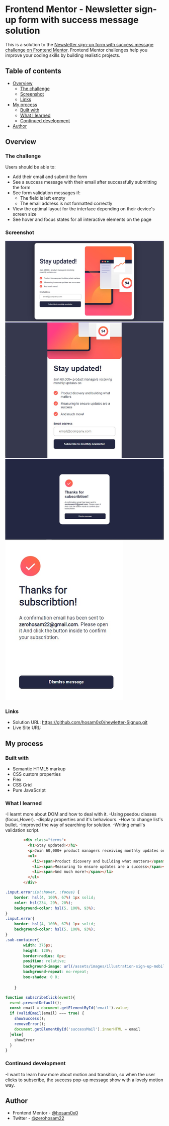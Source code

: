 # Frontend Mentor - Newsletter sign-up form with success message solution

This is a solution to the [Newsletter sign-up form with success message challenge on Frontend Mentor](https://www.frontendmentor.io/challenges/newsletter-signup-form-with-success-message-3FC1AZbNrv). Frontend Mentor challenges help you improve your coding skills by building realistic projects. 

## Table of contents

- [Overview](#overview)
  - [The challenge](#the-challenge)
  - [Screenshot](#screenshot)
  - [Links](#links)
- [My process](#my-process)
  - [Built with](#built-with)
  - [What I learned](#what-i-learned)
  - [Continued development](#continued-development)
- [Author](#author)




## Overview

### The challenge

Users should be able to:

- Add their email and submit the form
- See a success message with their email after successfully submitting the form
- See form validation messages if:
  - The field is left empty
  - The email address is not formatted correctly
- View the optimal layout for the interface depending on their device's screen size
- See hover and focus states for all interactive elements on the page

### Screenshot

![](newsletter-Signup-Desktop.jpg)
![](newsletter-Signup-Mobile.jpg)
![](success-Desktop.jpg)
![](success-Mobile.jpg)

### Links

- Solution URL: https://github.com/hosam0x0/newletter-Signup.git
- Live Site URL: 

## My process

### Built with

- Semantic HTML5 markup
- CSS custom properties
- Flex
- CSS Grid
- Pure JavaScript



### What I learned

-I learnt more about DOM and how to deal with it.
-Using psedou classes (focus,Hover).
-display properties and it's behaviours.
-How to change list's bullet.
-Improved the way of searching for solution.
-Writing email's validation script.

```html
        <div class="terms">
          <h1>Stay updated!</h1>
          <p>Join 60,000+ product managers receiving monthly updates on:</p>
          <ul>
            <li><span>Product dicovery and building what matters</span></li>
            <li><span>Measuring to ensure updates are a success</span></li>
            <li><span>And much more!</span></li>
          </ul>
        </div>
```

```css
.input.error:is(:hover, :focus) {
    border: hsl(4, 100%, 67%) 1px solid;
    color: hsl(234, 29%, 20%);
    background-color: hsl(5, 100%, 93%);
}
.input.error{
    border: hsl(4, 100%, 67%) 1px solid;
    background-color: hsl(5, 100%, 93%);
}
.sub-container{
        width: 375px;
        height: 120%;
        border-radius: 0px;
        position: relative;
        background-image: url(/assets/images/illustration-sign-up-mobile.svg);
        background-repeat: no-repeat;
        box-shadow: 0 0;
    
    }
```
```js
function subscribeClick(event){
  event.preventDefault();
  const email = document.getElementById('email').value;
  if (validEmail(email) === true) {
    showSuccess();
    removeError();
    document.getElementById('successMail').innerHTML = email
  }else{
    showError
  }
}
```


### Continued development

-I want to learn how more about motion and transition, so when the user clicks to subscribe, the success pop-up message show with a lovely motion way.



## Author

- Frontend Mentor - [@hosam0x0](https://www.frontendmentor.io/profile/yourusername)
- Twitter - [@zerohosam22](https://www.twitter.com/yourusername)

